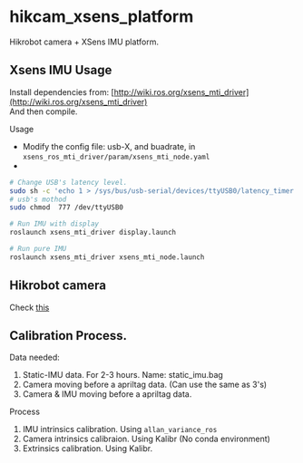 # hikcam_xsens_platform
Hikrobot camera + XSens IMU platform.

## Xsens IMU Usage
Install dependencies from: [http://wiki.ros.org/xsens_mti_driver](http://wiki.ros.org/xsens_mti_driver)  
And then compile.

Usage
- Modify the config file: usb-X, and buadrate, in `xsens_ros_mti_driver/param/xsens_mti_node.yaml`
- 
```bash
# Change USB's latency level.
sudo sh -c 'echo 1 > /sys/bus/usb-serial/devices/ttyUSB0/latency_timer'
# usb's mothod
sudo chmod  777 /dev/ttyUSB0

# Run IMU with display
roslaunch xsens_mti_driver display.launch

# Run pure IMU
roslaunch xsens_mti_driver xsens_mti_node.launch
```


## Hikrobot camera
Check [this](https://github.com/LarryDong/HIKROBOT-MVS-CAMERA-ROS)


## Calibration Process.
Data needed:
1. Static-IMU data. For 2-3 hours. Name: static_imu.bag
2. Camera moving before a apriltag data. (Can use the same as 3's)
3. Camera & IMU moving before a apriltag data.

Process   
1. IMU intrinsics calibration. Using `allan_variance_ros`
2. Camera intrinsics calibraion. Using Kalibr (No conda environment)
3. Extrinsics calibration. Using Kalibr.

